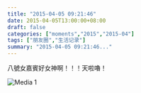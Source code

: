 ```yaml
---
title: "2015-04-05 09:21:46"
date: 2015-04-05T13:00:00+08:00
draft: false
categories: ["moments","2015","2015-04"]
tags: ["朋友圈","生活记录"]
summary: "2015-04-05 09:21:46..."
---
```


八號女嘉賓好女神啊！！！天啦嚕！

![Media 1](/Moments/photos/2015-04-05/201504050921460.jpg)

